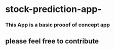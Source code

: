 # stock-prediction-app-
### This App is a basic prooof of concept app




## please feel free to contribute
